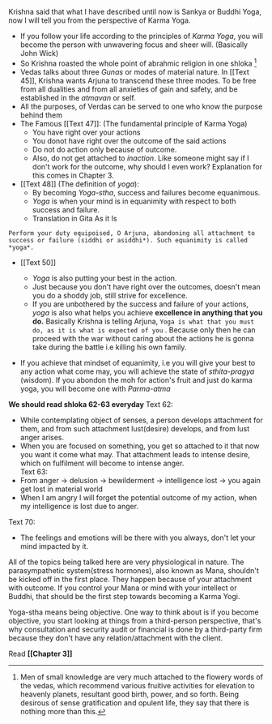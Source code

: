 Krishna said that what I have described until now is Sankya or Buddhi Yoga, now I will tell you from the perspective of Karma Yoga. 

- If you follow your life according to the principles of *Karma Yoga*, you will become the person with unwavering focus and sheer will. (Basically John Wick) 
- So Krishna roasted the whole point of abrahmic religion in one shloka [^1]
- Vedas talks about three *Gunas* or modes of material nature. In [[Text 45]], Krishna wants Arjuna to transcend these three modes. To be free from all dualities and from all anxieties of gain and safety, and be established in the *atmavan* or self. 
- All the purposes, of Verdas can be served to one who know the purpose behind them 
- The Famous [[Text 47]]: (The fundamental principle of Karma Yoga)
	- You have right over your actions
	- You donot have right over the outcome of the said actions
	- Do not do action only because of outcome.
	- Also, do not get attached to *inaction*. Like someone might say if I don't work for the outcome, why should I even work? Explanation for this comes in Chapter 3. 
- [[Text 48]] (The definition of *yoga*): 
	- By becoming *Yoga-stha*, success and failures become equanimous. 
	- *Yoga* is when your mind is in equanimity with respect to both success and failure. 
	- Translation in Gita As it Is
```
Perform your duty equipoised, O Arjuna, abandoning all attachment to success or failure (siddhi or asiddhi*). Such equanimity is called *yoga*. 
```
  
- [[Text 50]]
	- *Yoga* is also putting your best in the action. 
	- Just because you don't have right over the outcomes, doesn't mean you do a shoddy job, still strive for excellence.
	- If you are unbothered by the success and failure of your actions, *yoga* is also what helps you achieve **excellence in anything that you do.**
Basically Krishna is telling Arjuna, 
`Yoga is what that you must do, as it is what is expected of you` . Because only then he can proceed with the war without caring about the actions he is gonna take during the battle i.e killing his own family.

- If you achieve that mindset of equanimity, i.e you will give your best to any action what come may, you will achieve the state of *sthita-pragya* (wisdom). 
If you abondon the moh for action's fruit and just do karma yoga, you will become one with *Parma-atma*

 **We should read shloka 62-63 everyday**
Text 62: 
- While contemplating object of senses, a person develops attachment for them, and from such attachment lust(desire) develops, and from lust anger arises. 
- When you are focused on something, you get so attached to it that now you want it come what may. That attachment leads to intense desire, which on fulfilment will become to intense anger.  
Text 63: 
- From anger -> delusion -> bewilderment -> intelligence lost -> you again get lost in material world 
- When I am angry I will forget the potential outcome of my action, when my intelligence is lost due to anger. 

Text 70:
- The feelings and emotions will be there with you always, don't let your mind impacted by it. 

All of the topics being talked here are very physiological in nature. 
The parasympathetic system(stress hormones), also known as Mana,  shouldn't be kicked off in the first place. They happen because of your attachment with outcome. If you control your Mana or mind with your intellect or Buddhi, that should be the first step towards becoming a Karma Yogi. 

Yoga-stha means being objective. One way to think about is if you become objective, you start looking at things from a third-person perspective, that's why consultation and security audit or financial is done by a third-party firm because they don't have any relation/attachment with the client. 

Read **[[Chapter 3]]**


[^1]: Men of small knowledge are very much attached to the flowery words of the vedas, which recommend various fruitive activities for elevation to heavenly planets, resultant good birth, power, and so forth. Being desirous of sense gratification and opulent life, they say that there is nothing more than this. 
